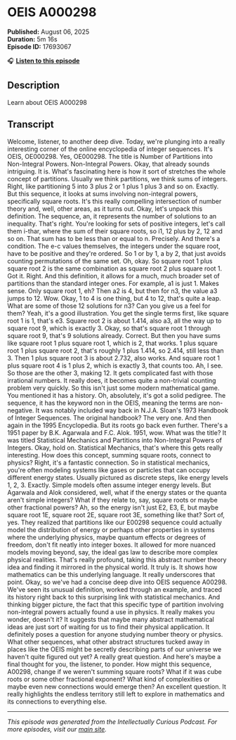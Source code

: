 # OEIS A000298

**Published:** August 06, 2025  
**Duration:** 5m 16s  
**Episode ID:** 17693067

🎧 **[Listen to this episode](https://intellectuallycurious.buzzsprout.com/2529712/episodes/17693067-oeis-a000298)**

## Description

Learn about OEIS A000298

## Transcript

Welcome, listener, to another deep dive. Today, we're plunging into a really interesting corner of the online encyclopedia of integer sequences. It's OEIS, OE000298. Yes, OE000298. The title is Number of Partitions into Non-Integral Powers. Non-Integral Powers. Okay, that already sounds intriguing. It is. What's fascinating here is how it sort of stretches the whole concept of partitions. Usually we think partitions, we think sums of integers. Right, like partitioning 5 into 3 plus 2 or 1 plus 1 plus 3 and so on. Exactly. But this sequence, it looks at sums involving non-integral powers, specifically square roots. It's this really compelling intersection of number theory and, well, other areas, as it turns out. Okay, let's unpack this definition. The sequence, an, it represents the number of solutions to an inequality. That's right. You're looking for sets of positive integers, let's call them i-thar, where the sum of their square roots, so i1, 12 plus by 2, 12 and so on. That sum has to be less than or equal to n. Precisely. And there's a condition. The e-c values themselves, the integers under the square root, have to be positive and they're ordered. So 1 or by 1, a by 2, that just avoids counting permutations of the same set. Oh, okay. So square root 1 plus square root 2 is the same combination as square root 2 plus square root 1. Got it. Right. And this definition, it allows for a much, much broader set of partitions than the standard integer ones. For example, a1 is just 1. Makes sense. Only square root 1, eh? Then a2 is 4, but then for n3, the value a3 jumps to 12. Wow. Okay, 1 to 4 is one thing, but 4 to 12, that's quite a leap. What are some of those 12 solutions for n3? Can you give us a feel for them? Yeah, it's a good illustration. You get the single terms first, like square root 1 is 1, that's e3. Square root 2 is about 1.414, also a3, all the way up to square root 9, which is exactly 3. Okay, so that's square root 1 through square root 9, that's 9 solutions already. Correct. But then you have sums like square root 1 plus square root 1, which is 2, that works. 1 plus square root 1 plus square root 2, that's roughly 1 plus 1.414, so 2.414, still less than 3. Then 1 plus square root 3 is about 2.732, also works. And square root 1 plus square root 4 is 1 plus 2, which is exactly 3, that counts too. Ah, I see. So those are the other 3, making 12. It gets complicated fast with those irrational numbers. It really does, it becomes quite a non-trivial counting problem very quickly. So this isn't just some modern mathematical game. You mentioned it has a history. Oh, absolutely, it's got a solid pedigree. The sequence, it has the keyword non in the OEIS, meaning the terms are non-negative. It was notably included way back in N.J.A. Sloan's 1973 Handbook of Integer Sequences. The original handbook? The very one. And then again in the 1995 Encyclopedia. But its roots go back even further. There's a 1951 paper by B.K. Agarwala and F.C. Alok. 1951, wow. What was the title? It was titled Statistical Mechanics and Partitions into Non-Integral Powers of Integers. Okay, hold on. Statistical Mechanics, that's where this gets really interesting. How does this concept, summing square roots, connect to physics? Right, it's a fantastic connection. So in statistical mechanics, you're often modeling systems like gases or particles that can occupy different energy states. Usually pictured as discrete steps, like energy levels 1, 2, 3. Exactly. Simple models often assume integer energy levels. But Agarwala and Alok considered, well, what if the energy states or the quanta aren't simple integers? What if they relate to, say, square roots or maybe other fractional powers? Ah, so the energy isn't just E2, E3, E, but maybe square root 1E, square root 2E, square root 3E, something like that? Sort of, yes. They realized that partitions like our E00298 sequence could actually model the distribution of energy or perhaps other properties in systems where the underlying physics, maybe quantum effects or degrees of freedom, don't fit neatly into integer boxes. It allowed for more nuanced models moving beyond, say, the ideal gas law to describe more complex physical realities. That's really profound, taking this abstract number theory idea and finding it mirrored in the physical world. It truly is. It shows how mathematics can be this underlying language. It really underscores that point. Okay, so we've had a concise deep dive into OEIS sequence A00298. We've seen its unusual definition, worked through an example, and traced its history right back to this surprising link with statistical mechanics. And thinking bigger picture, the fact that this specific type of partition involving non-integral powers actually found a use in physics. It really makes you wonder, doesn't it? It suggests that maybe many abstract mathematical ideas are just sort of waiting for us to find their physical application. It definitely poses a question for anyone studying number theory or physics. What other sequences, what other abstract structures tucked away in places like the OEIS might be secretly describing parts of our universe we haven't quite figured out yet? A really great question. And here's maybe a final thought for you, the listener, to ponder. How might this sequence, A00298, change if we weren't summing square roots? What if it was cube roots or some other fractional exponent? What kind of complexities or maybe even new connections would emerge then? An excellent question. It really highlights the endless territory still left to explore in mathematics and its connections to everything else.

---
*This episode was generated from the Intellectually Curious Podcast. For more episodes, visit our [main site](https://intellectuallycurious.buzzsprout.com).*
